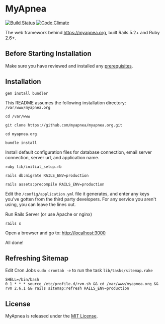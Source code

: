 # MyApnea

[![Build Status](https://travis-ci.com/myapnea/myapnea.org.svg?branch=master)](https://travis-ci.com/myapnea/myapnea.org)
[![Code Climate](https://codeclimate.com/github/myapnea/myapnea.org/badges/gpa.svg)](https://codeclimate.com/github/myapnea/myapnea.org)

The web framework behind https://myapnea.org, built Rails 5.2+ and Ruby 2.6+.

## Before Starting Installation

Make sure you have reviewed and installed any
[prerequisites](https://github.com/myapnea/myapnea.org/blob/master/PREREQUISITES.md).

## Installation

```
gem install bundler
```

This README assumes the following installation directory:
`/var/www/myapnea.org`

```
cd /var/www

git clone https://github.com/myapnea/myapnea.org.git

cd myapnea.org

bundle install
```

Install default configuration files for database connection, email server
connection, server url, and application name.

```
ruby lib/initial_setup.rb

rails db:migrate RAILS_ENV=production

rails assets:precompile RAILS_ENV=production
```

Edit the `/config/application.yml` file it generates, and enter any keys you've
gotten from the third party developers. For any service you aren't using, you
can leave the lines out.

Run Rails Server (or use Apache or nginx)

```
rails s
```

Open a browser and go to: [http://localhost:3000](http://localhost:3000)

All done!

## Refreshing Sitemap

Edit Cron Jobs `sudo crontab -e` to run the task `lib/tasks/sitemap.rake`

```
SHELL=/bin/bash
0 1 * * * source /etc/profile.d/rvm.sh && cd /var/www/myapnea.org && rvm 2.6.1 && rails sitemap:refresh RAILS_ENV=production
```

## License

MyApnea is released under the [MIT License](http://www.opensource.org/licenses/MIT).
